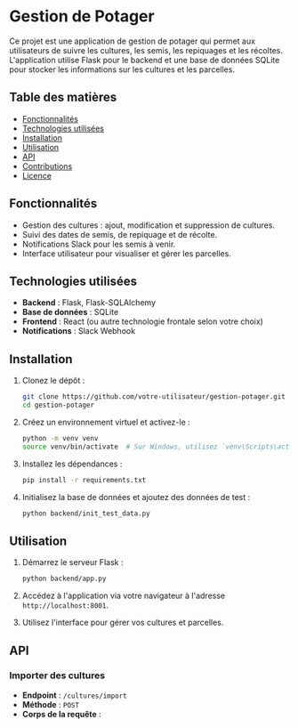# Gestion de Potager

Ce projet est une application de gestion de potager qui permet aux utilisateurs de suivre les cultures, les semis, les repiquages et les récoltes. L'application utilise Flask pour le backend et une base de données SQLite pour stocker les informations sur les cultures et les parcelles.

## Table des matières

- [Fonctionnalités](#fonctionnalités)
- [Technologies utilisées](#technologies-utilisées)
- [Installation](#installation)
- [Utilisation](#utilisation)
- [API](#api)
- [Contributions](#contributions)
- [Licence](#licence)

## Fonctionnalités

- Gestion des cultures : ajout, modification et suppression de cultures.
- Suivi des dates de semis, de repiquage et de récolte.
- Notifications Slack pour les semis à venir.
- Interface utilisateur pour visualiser et gérer les parcelles.

## Technologies utilisées

- **Backend** : Flask, Flask-SQLAlchemy
- **Base de données** : SQLite
- **Frontend** : React (ou autre technologie frontale selon votre choix)
- **Notifications** : Slack Webhook

## Installation

1. Clonez le dépôt :

   ```bash
   git clone https://github.com/votre-utilisateur/gestion-potager.git
   cd gestion-potager
   ```

2. Créez un environnement virtuel et activez-le :

   ```bash
   python -m venv venv
   source venv/bin/activate  # Sur Windows, utilisez `venv\Scripts\activate`
   ```

3. Installez les dépendances :

   ```bash
   pip install -r requirements.txt
   ```

4. Initialisez la base de données et ajoutez des données de test :

   ```bash
   python backend/init_test_data.py
   ```

## Utilisation

1. Démarrez le serveur Flask :

   ```bash
   python backend/app.py
   ```

2. Accédez à l'application via votre navigateur à l'adresse `http://localhost:8001`.

3. Utilisez l'interface pour gérer vos cultures et parcelles.

## API

### Importer des cultures

- **Endpoint** : `/cultures/import`
- **Méthode** : `POST`
- **Corps de la requête** :
